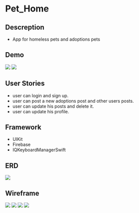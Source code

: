 # Pet_Home

## Descreption
- App for homeless pets and adoptions pets

## Demo
![](LightMode.gif)
![](DarkMode.gif)
## User Stories
- user can login and sign up.
- user can post a new adoptions post and other users posts.
- user can update his posts and delete it.
- user can update his profile.

## Framework
- UIKit
- Firebase
- IQKeyboardManagerSwift

## ERD
![](ERD.png)
## Wireframe
![](signwireframe.png)
![](homeandtherest.png)
![](homesidemenu.png)
![](settingsmenu.png)
